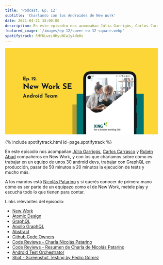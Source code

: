 ```yaml
---
title: 'Podcast. Ep. 12'
subtitle: 'Charlando con los Androides de New Work'
date: 2021-04-21 18:00:00
description: En este episodio nos acompañan Júlia Garrigós, Carlos Carrasco y Rubén Abad.
featured_image: '/images/ep-12/cover-ep-12-square.webp'
spotifytrack: 5MfKLwzLHHyuNCw1y4deHs
---
```


![](/images/ep-12/cover-ep-12.webp)

{% include spotifytrack.html id=page.spotifytrack %}

En este episodio nos acompañan [Júlia Garrigós](https://twitter.com/JuliaGarrigos), [Carlos Carrasco](https://twitter.com/cacato86) y [Rubén Abad](https://twitter.com/RubenAbadDev) 
 compañeros en New Work, y con los que charlamos sobre cómo es trabajar en un equipo de unos 30 android devs, 
 trabajar con GraphQL en producción, pasar de 50 minutos a 20 minutos la ejecución de tests y mucho más.


A los mandos está [Nicolás Patarino](https://twitter.com/npatarino) y si querés conocer de primera mano cómo es ser 
parte de un equipazo como el de New Work, metele play y escuchá todo lo que tienen para contar.

Links relevantes del episodio:

* [New Work](https://www.new-work.se/)
* [Atomic Design](http://atomicdesign.bradfrost.com/table-of-contents/)
* [GraphQL](https://graphql.org/)
* [Apollo GraphQL](https://www.apollographql.com/)
* [Abstract](https://www.abstract.com/)
* [Github Code Owners](https://docs.github.com/es/github/creating-cloning-and-archiving-repositories/about-code-owners)
* [Code Reviews - Charla Nicolás Patarino](https://www.youtube.com/watch?v=8GfmPnROGJE)
* [Code Reviews - Resumen de Charla de Nicolás Patarino](https://www.youtube.com/watch?v=TT_3QMjFKC8)
* [Android Test Orchestrator](https://andresand.medium.com/android-test-orchestrator-8805ebc59946)
* [Shot - Screenshot Testing by Pedro Gómez](https://github.com/Karumi/Shot)
